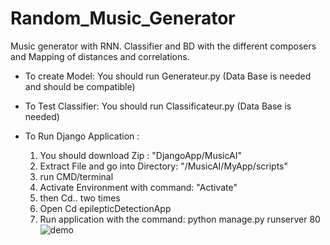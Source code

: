 # Random_Music_Generator
Music generator with RNN. Classifier and BD with the different composers and Mapping of distances and correlations.


- To create Model: You should run Generateur.py (Data Base is needed and should be compatible) 

- To Test Classifier: You should run Classificateur.py (Data Base is needed) 

- To Run Django Application : 
  1) You should download Zip : "DjangoApp/MusicAI"
  2) Extract File and go into Directory: "/MusicAI/MyApp/scripts" 
  3) run CMD/terminal
  4) Activate Environment with command: "Activate"
  5) then Cd.. two times
  6) Open Cd epilepticDetectionApp
  7) Run application with the command: python manage.py runserver 80 
![demo](https://user-images.githubusercontent.com/57383174/164710210-3310d75b-3595-4411-9e24-284edb93d619.png)
